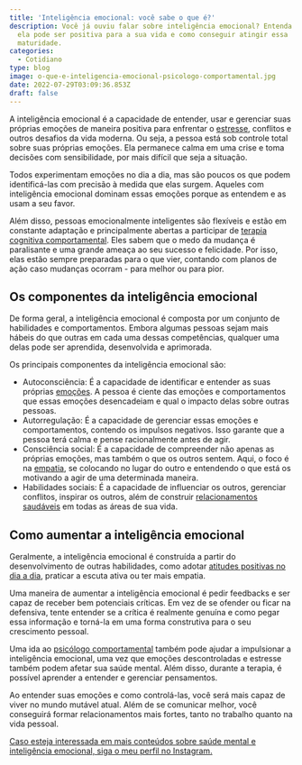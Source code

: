 ```yaml
---
title: 'Inteligência emocional: você sabe o que é?'
description: Você já ouviu falar sobre inteligência emocional? Entenda aqui como
  ela pode ser positiva para a sua vida e como conseguir atingir essa
  maturidade.
categories:
  - Cotidiano
type: blog
image: o-que-e-inteligencia-emocional-psicologo-comportamental.jpg
date: 2022-07-29T03:09:36.853Z
draft: false
---
```




A inteligência emocional é a capacidade de entender, usar e gerenciar suas próprias emoções de maneira positiva para enfrentar o [estresse](/diferenca-estresse-ansiedade-depressao/), conflitos e outros desafios da vida moderna. Ou seja, a pessoa está sob controle total sobre suas próprias emoções. Ela permanece calma em uma crise e toma decisões com sensibilidade, por mais difícil que seja a situação.

Todos experimentam emoções no dia a dia, mas são poucos os que podem identificá-las com precisão à medida que elas surgem. Aqueles com inteligência emocional dominam essas emoções porque as entendem e as usam a seu favor.

Além disso, pessoas emocionalmente inteligentes são flexíveis e estão em constante adaptação e principalmente abertas a participar de [terapia cognitiva comportamental](https://yuribusin.com.br/). Eles sabem que o medo da mudança é paralisante e uma grande ameaça ao seu sucesso e felicidade. Por isso, elas estão sempre preparadas para o que vier, contando com planos de ação caso mudanças ocorram - para melhor ou para pior.

## Os componentes da inteligência emocional

De forma geral, a inteligência emocional é composta por um conjunto de habilidades e comportamentos. Embora algumas pessoas sejam mais hábeis do que outras em cada uma dessas competências, qualquer uma delas pode ser aprendida, desenvolvida e aprimorada.

Os principais componentes da inteligência emocional são:

- Autoconsciência: É a capacidade de identificar e entender as suas próprias [emoções](/como-controlar-suas-emocoes/). A pessoa é ciente das emoções e comportamentos que essas emoções desencadeiam e qual o impacto delas sobre outras pessoas.
- Autorregulação: É a capacidade de gerenciar essas emoções e comportamentos, contendo os impulsos negativos. Isso garante que a pessoa terá calma e pense racionalmente antes de agir.
- Consciência social: É a capacidade de compreender não apenas as próprias emoções, mas também o que os outros sentem. Aqui, o foco é na [empatia](https://yuribusin.com.br/empatia-voce-sabe-lidar-com-a-diversidade/), se colocando no lugar do outro e entendendo o que está os motivando a agir de uma determinada maneira.
- Habilidades sociais: É a capacidade de influenciar os outros, gerenciar conflitos, inspirar os outros, além de construir [relacionamentos saudáveis](/5-dicas-para-vencer-a-inseguranca-no-relacionamento/) em todas as áreas de sua vida.

## Como aumentar a inteligência emocional

Geralmente, a inteligência emocional é construída a partir do desenvolvimento de outras habilidades, como adotar [atitudes positivas no dia a dia](/como-estimular-a-dopamina/), praticar a escuta ativa ou ter mais empatia.

Uma maneira de aumentar a inteligência emocional é pedir feedbacks e ser capaz de receber bem potenciais críticas. Em vez de se ofender ou ficar na defensiva, tente entender se a crítica é realmente genuína e como pegar essa informação e torná-la em uma forma construtiva para o seu crescimento pessoal.

Uma ida ao [psicólogo comportamental](https://yuribusin.com.br/) também pode ajudar a impulsionar a inteligência emocional, uma vez que emoções descontroladas e estresse também podem afetar sua saúde mental. Além disso, durante a terapia, é possível aprender a entender e gerenciar pensamentos.

Ao entender suas emoções e como controlá-las, você será mais capaz de viver no mundo mutável atual. Além de se comunicar melhor, você conseguirá formar relacionamentos mais fortes, tanto no trabalho quanto na vida pessoal.

[Caso esteja interessada em mais conteúdos sobre saúde mental e inteligência emocional, siga o meu perfil no Instagram.](https://www.instagram.com/dryuribusin/)


